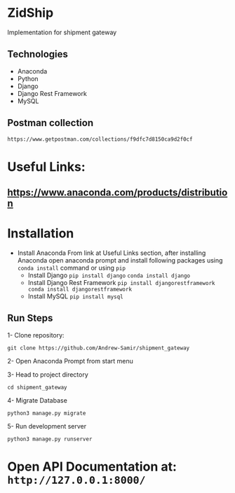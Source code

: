 # ZidShip

Implementation for shipment gateway

## Technologies
-   Anaconda
-   Python
-   Django
-   Django Rest Framework
-   MySQL

## Postman collection
```https://www.getpostman.com/collections/f9dfc7d8150ca9d2f0cf```

# Useful Links:
## https://www.anaconda.com/products/distribution

# Installation
- Install Anaconda
    From link at Useful Links section, after installing Anaconda open anaconda prompt
    and install following packages using ``` conda install ``` command or using ``` pip ```
    - Install Django
        ``` pip install django ```
        ``` conda install django ```
    - Install Django Rest Framework
        ``` pip install djangorestframework ```
        ``` conda install djangorestframework```
    - Install MySQL
        ``` pip install mysql ```

## Run Steps
1- Clone repository:
```
git clone https://github.com/Andrew-Samir/shipment_gateway
```
2- Open Anaconda Prompt from start menu

3- Head to project directory
```
cd shipment_gateway
```
4- Migrate Database
```
python3 manage.py migrate
```
5- Run development server
```
python3 manage.py runserver
```
# Open API Documentation at: ```http://127.0.0.1:8000/```

